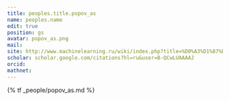 ```yaml
---
title: peoples.title.popov_as
name: peoples.name
edit: true
position: gs
avatar: popov_as.png
mail:
site: http://www.machinelearning.ru/wiki/index.php?title=%D0%A3%D1%87%D0%B0%D1%81%D1%82%D0%BD%D0%B8%D0%BA:Arti_lehtonen
scholar: scholar.google.com/citations?hl=ru&user=B-QCwLUAAAAJ
orcid:
mathnet:
---
```


{% tf _people/popov_as.md %}

